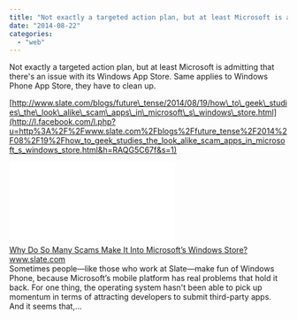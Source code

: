 ```yaml
---
title: "Not exactly a targeted action plan, but at least Microsoft is admitting that the..."
date: "2014-08-22"
categories: 
  - "web"
---
```


Not exactly a targeted action plan, but at least Microsoft is admitting that there's an issue with its Windows App Store. Same applies to Windows Phone App Store, they have to clean up.  
  
[http://www.slate.com/blogs/future\_tense/2014/08/19/how\_to\_geek\_studies\_the\_look\_alike\_scam\_apps\_in\_microsoft\_s\_windows\_store.html](http://l.facebook.com/l.php?u=http%3A%2F%2Fwww.slate.com%2Fblogs%2Ffuture_tense%2F2014%2F08%2F19%2Fhow_to_geek_studies_the_look_alike_scam_apps_in_microsoft_s_windows_store.html&h=RAQG5C67f&s=1)  
  
  
[![](images/safe_image.php?d=AQA3z2v-Vr0dL05e&w=158&h=158&url=http%3A%2F%2Fwww.slate.com%2Fcontent%2Fdam%2Fslate%2Fblogs%2Ffuture_tense%2F2014%2F08%2F18%2Fwindows2.jpg%2F_jcr_content%2Frenditions%2Fcq5dam.web.1280.1280.jpeg)](http://l.facebook.com/l.php?u=http%3A%2F%2Fwww.slate.com%2Fblogs%2Ffuture_tense%2F2014%2F08%2F19%2Fhow_to_geek_studies_the_look_alike_scam_apps_in_microsoft_s_windows_store.html&h=RAQG5C67f&s=1)  
[Why Do So Many Scams Make It Into Microsoft’s Windows Store?](http://l.facebook.com/l.php?u=http%3A%2F%2Fwww.slate.com%2Fblogs%2Ffuture_tense%2F2014%2F08%2F19%2Fhow_to_geek_studies_the_look_alike_scam_apps_in_microsoft_s_windows_store.html&h=7AQFgpSN-&s=1)  
www.slate.com  
Sometimes people—like those who work at Slate—make fun of Windows Phone, because Microsoft’s mobile platform has real problems that hold it back. For one thing, the operating system hasn't been able to pick up momentum in terms of attracting developers to submit third-party apps. And it seems that,…
